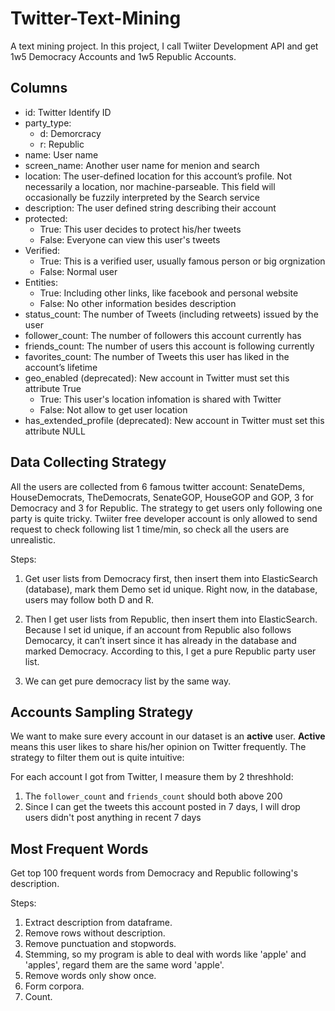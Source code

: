 # Twitter-Text-Mining
A text mining project. In this project, I call Twiiter Development API and get 1w5 Democracy Accounts and 1w5 Republic Accounts.

## Columns
- id: Twitter Identify ID
- party_type:
    - d: Demorcracy
    - r: Republic
- name: User name
- screen_name: Another user name for menion and search
- location: The user-defined location for this account’s profile. Not necessarily a location, nor machine-parseable. This field will occasionally be fuzzily interpreted by the Search service
- description: The user defined string describing their account
- protected: 
    - True: This user decides to protect his/her tweets
    - False: Everyone can view this user's tweets
- Verified:
    - True: This is a verified user, usually famous person or big orgnization
    - False: Normal user
- Entities:
    - True: Including other links, like facebook and personal website
    - False: No other information besides description
- status_count: The number of Tweets (including retweets) issued by the user
- follower_count: The number of followers this account currently has
- friends_count: The number of users this account is following currently
- favorites_count: The number of Tweets this user has liked in the account’s lifetime
- geo_enabled (deprecated): New account in Twitter must set this attribute True
    - True: This user's location infomation is shared with Twitter
    - False: Not allow to get user location
- has_extended_profile (deprecated): New account in Twitter must set this attribute NULL

## Data Collecting Strategy

All the users are collected from 6 famous twitter account: SenateDems, HouseDemocrats, TheDemocrats, SenateGOP, HouseGOP and GOP, 3 for Democracy and 3 for Republic. The strategy to get users only following one party is quite tricky. Twiiter free developer account is only allowed to send request to check following list 1 time/min, so check all the users are unrealistic. 

Steps:
1. Get user lists from Democracy first, then insert them into ElasticSearch (database), mark them Demo set id unique. Right now, in the database, users may follow both D and R.

2. Then I get user lists from Republic, then insert them into ElasticSearch. Because I set id unique, if an account from Republic also follows Democarcy, it can’t insert since it has already in the database and marked Democracy. According to this, I get a pure Republic party user list. 

3.	We can get pure democracy list by the same way.

## Accounts Sampling Strategy

We want to make sure every account in our dataset is an **active** user. **Active** means this user likes to share his/her opinion on Twitter frequently. The strategy to filter them out is quite intuitive:

For each account I got from Twitter, I measure them by 2 threshhold:

1. The ```follower_count``` and ```friends_count``` should both above 200
2. Since I can get the tweets this account posted in 7 days, I will drop users didn't post anything in recent 7 days 

## Most Frequent Words
Get top 100 frequent words from Democracy and Republic following's description.

Steps:

1. Extract description from dataframe.
2. Remove rows without description.
3. Remove punctuation and stopwords.
4. Stemming, so my program is able to deal with words like 'apple' and 'apples', regard them are the same word 'apple'.
5. Remove words only show once.
6. Form corpora.
7. Count. 